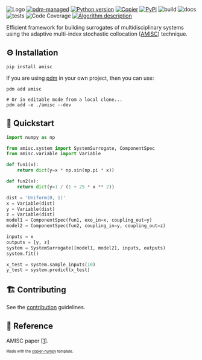 ![Logo](https://raw.githubusercontent.com/eckelsjd/amisc/main/docs/assets/amisc_logo_text.svg)
[![pdm-managed](https://img.shields.io/badge/pdm-managed-blueviolet)](https://pdm-project.org)
[![Python version](https://img.shields.io/badge/python-3.11+-blue.svg?logo=python&logoColor=cccccc)](https://www.python.org/downloads/)
[![Copier](https://img.shields.io/endpoint?url=https://raw.githubusercontent.com/copier-org/copier/master/img/badge/badge-grayscale-inverted-border-orange.json)](https://github.com/eckelsjd/copier-numpy)
[![PyPI](https://img.shields.io/pypi/v/amisc?logo=python&logoColor=%23cccccc)](https://pypi.org/project/amisc)
![build](https://img.shields.io/github/actions/workflow/status/eckelsjd/amisc/deploy.yml?logo=github)
![docs](https://img.shields.io/github/actions/workflow/status/eckelsjd/amisc/docs.yml?logo=materialformkdocs&logoColor=%2523cccccc&label=docs)
![tests](https://img.shields.io/github/actions/workflow/status/eckelsjd/amisc/tests.yml?logo=github&logoColor=%2523cccccc&label=tests)
![Code Coverage](https://img.shields.io/badge/coverage-82%25-yellowgreen?logo=codecov)
[![Algorithm description](https://img.shields.io/badge/DOI-10.1002/nme.6958-blue)](https://doi.org/10.1002/nme.6958)

Efficient framework for building surrogates of multidisciplinary systems using the adaptive multi-index stochastic collocation ([AMISC](https://onlinelibrary.wiley.com/doi/full/10.1002/nme.6958))  technique.

## ⚙️ Installation
```shell
pip install amisc
```
If you are using [pdm](https://github.com/pdm-project/pdm) in your own project, then you can use:
```shell
pdm add amisc

# Or in editable mode from a local clone...
pdm add -e ./amisc --dev
```

## 📍 Quickstart
```python
import numpy as np

from amisc.system import SystemSurrogate, ComponentSpec
from amisc.variable import Variable

def fun1(x):
    return dict(y=x * np.sin(np.pi * x))

def fun2(x):
    return dict(y=1 / (1 + 25 * x ** 2))

dist = 'Uniform(0, 1)'
x = Variable(dist)
y = Variable(dist)
z = Variable(dist)
model1 = ComponentSpec(fun1, exo_in=x, coupling_out=y)
model2 = ComponentSpec(fun2, coupling_in=y, coupling_out=z)

inputs = x
outputs = [y, z]
system = SystemSurrogate([model1, model2], inputs, outputs)
system.fit()

x_test = system.sample_inputs(10)
y_test = system.predict(x_test)
```

## 🏗️ Contributing
See the [contribution](https://github.com/eckelsjd/amisc/blob/main/CONTRIBUTING.md) guidelines.

## 📖 Reference
AMISC paper [[1](https://onlinelibrary.wiley.com/doi/full/10.1002/nme.6958)].

<sup><sub>Made with the [copier-numpy](https://github.com/eckelsjd/copier-numpy.git) template.</sub></sup>
